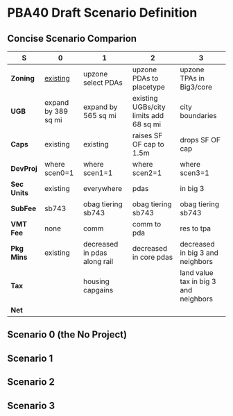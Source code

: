# PBA40 Draft Scenario Definition

## Concise Scenario Comparion

   S    |             0             |             1             |             2             |            3
------- | ------------------------- | ------------------------- | ------------------------- | -------------------------          
**Zoning** | [existing](https://github.com/MetropolitanTransportationCommission/bayarea_urbansim/blob/master/data/zoning_mods_0.csv) | upzone select PDAs        | upzone PDAs to placetype  | upzone TPAs in Big3/core
**UGB** | expand by 389 sq mi | expand by 565 sq mi | existing UGBs/city limits add 68 sq mi | city boundaries 
**Caps** | existing | existing | raises SF OF cap to 1.5m | drops SF OF cap 
**DevProj** | where scen0=1 | where scen1=1 | where scen2=1 | where scen3=1                         
**Sec Units** | existing | everywhere | pdas | in big 3
**SubFee** | sb743 | obag tiering sb743 | obag tiering sb743 | obag tiering sb743 
**VMT Fee** | none | comm | comm to pda | res to tpa
**Pkg Mins** | existing | decreased in pdas along rail | decreased in core pdas | decreased in big 3 and neighbors
**Tax** |  | housing capgains | | land value tax in big 3 and neighbors                         
**Net** |                           |                           |                           |                         
                         
                         

## Scenario 0 (the No Project)



## Scenario 1


## Scenario 2


## Scenario 3


